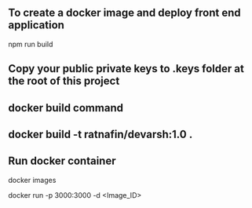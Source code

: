 ## To create a docker image and deploy front end application

npm run build

## Copy your public private keys to .keys folder at the root of this project

## docker build command

## docker build -t ratnafin/devarsh:1.0 .

## Run docker container

docker images

docker run -p 3000:3000 -d <Image_ID>
